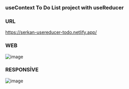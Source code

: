 ### useContext To Do List project with useReducer


### URL 
https://serkan-usereducer-todo.netlify.app/

### WEB 
![image](https://user-images.githubusercontent.com/98692987/185099873-9cfe2e72-57c9-4d24-a568-001b1d5ec6fb.png)
### RESPONSİVE
![image](https://user-images.githubusercontent.com/98692987/185099947-f4289a9b-55bc-4a32-9caf-28540e0122c8.png)

